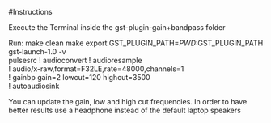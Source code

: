 #Instructions

Execute the Terminal inside the gst-plugin-gain+bandpass folder

Run:
make clean
make
export GST_PLUGIN_PATH=$PWD:$GST_PLUGIN_PATH
gst-launch-1.0 -v \
  pulsesrc ! audioconvert ! audioresample \
  ! audio/x-raw,format=F32LE,rate=48000,channels=1 \
  ! gainbp gain=2 lowcut=120 highcut=3500 \
  ! autoaudiosink


You can update the gain, low and high cut frequencies. In order to have
better results use a headphone instead of the default laptop speakers
